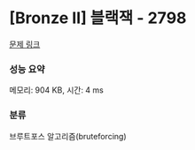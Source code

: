 # [Bronze II] 블랙잭 - 2798 

[문제 링크](https://www.acmicpc.net/problem/2798) 

### 성능 요약

메모리: 904 KB, 시간: 4 ms

### 분류

브루트포스 알고리즘(bruteforcing)

